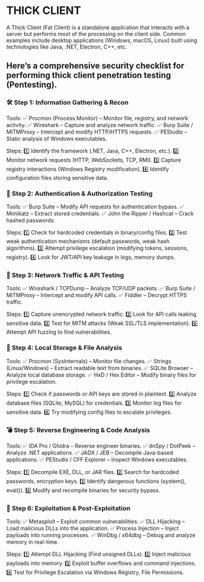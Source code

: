 # THICK CLIENT
A Thick Client (Fat Client) is a standalone application that interacts with a server but performs most of the processing on the client side. Common examples include desktop applications (Windows, macOS, Linux) built using technologies like Java, .NET, Electron, C++, etc.

## Here’s a comprehensive security checklist for performing thick client penetration testing (Pentesting).


### 🛠 Step 1: Information Gathering & Recon
Tools:
✅ Procmon (Process Monitor) – Monitor file, registry, and network activity.
✅ Wireshark – Capture and analyze network traffic.
✅ Burp Suite / MITMProxy – Intercept and modify HTTP/HTTPS requests.
✅ PEStudio – Static analysis of Windows executables.

Steps:
1️⃣ Identify the framework (.NET, Java, C++, Electron, etc.).
2️⃣ Monitor network requests (HTTP, WebSockets, TCP, RMI).
3️⃣ Capture registry interactions (Windows Registry modification).
4️⃣ Identify configuration files storing sensitive data.

### 🔑 Step 2: Authentication & Authorization Testing
Tools:
✅ Burp Suite – Modify API requests for authentication bypass.
✅ Mimikatz – Extract stored credentials.
✅ John the Ripper / Hashcat – Crack hashed passwords.

Steps:
1️⃣ Check for hardcoded credentials in binary/config files.
2️⃣ Test weak authentication mechanisms (default passwords, weak hash algorithms).
3️⃣ Attempt privilege escalation (modifying tokens, sessions, registry).
4️⃣ Look for JWT/API key leakage in logs, memory dumps.

### 📡 Step 3: Network Traffic & API Testing
Tools:
✅ Wireshark / TCPDump – Analyze TCP/UDP packets.
✅ Burp Suite / MITMProxy – Intercept and modify API calls.
✅ Fiddler – Decrypt HTTPS traffic.

Steps:
1️⃣ Capture unencrypted network traffic.
2️⃣ Look for API calls leaking sensitive data.
3️⃣ Test for MITM attacks (Weak SSL/TLS implementation).
4️⃣ Attempt API fuzzing to find vulnerabilities.

### 💾 Step 4: Local Storage & File Analysis
Tools:
✅ Procmon (SysInternals) – Monitor file changes.
✅ Strings (Linux/Windows) – Extract readable text from binaries.
✅ SQLite Browser – Analyze local database storage.
✅ HxD / Hex Editor – Modify binary files for privilege escalation.

Steps:
1️⃣ Check if passwords or API keys are stored in plaintext.
2️⃣ Analyze database files (SQLite, MySQL) for credentials.
3️⃣ Monitor log files for sensitive data.
4️⃣ Try modifying config files to escalate privileges.

### 💣 Step 5: Reverse Engineering & Code Analysis
Tools:
✅ IDA Pro / Ghidra – Reverse engineer binaries.
✅ dnSpy / DotPeek – Analyze .NET applications.
✅ JADX / JEB – Decompile Java-based applications.
✅ PEStudio / CFF Explorer – Inspect Windows executables.

Steps:
1️⃣ Decompile EXE, DLL, or JAR files.
2️⃣ Search for hardcoded passwords, encryption keys.
3️⃣ Identify dangerous functions (system(), eval()).
4️⃣ Modify and recompile binaries for security bypass.

### 🚀 Step 6: Exploitation & Post-Exploitation
Tools:
✅ Metasploit – Exploit common vulnerabilities.
✅ DLL Hijacking – Load malicious DLLs into the application.
✅ Process Injection – Inject payloads into running processes.
✅ WinDbg / x64dbg – Debug and analyze memory in real-time.

Steps:
1️⃣ Attempt DLL Hijacking (Find unsigned DLLs).
2️⃣ Inject malicious payloads into memory.
3️⃣ Exploit buffer overflows and command injections.
4️⃣ Test for Privilege Escalation via Windows Registry, File Permissions.

